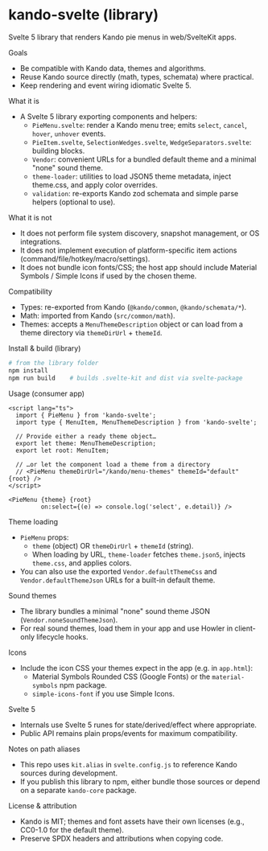 # kando-svelte (library)

Svelte 5 library that renders Kando pie menus in web/SvelteKit apps.

Goals
- Be compatible with Kando data, themes and algorithms.
- Reuse Kando source directly (math, types, schemata) where practical.
- Keep rendering and event wiring idiomatic Svelte 5.

What it is
- A Svelte 5 library exporting components and helpers:
  - `PieMenu.svelte`: render a Kando menu tree; emits `select`, `cancel`, `hover`, `unhover` events.
  - `PieItem.svelte`, `SelectionWedges.svelte`, `WedgeSeparators.svelte`: building blocks.
  - `Vendor`: convenient URLs for a bundled default theme and a minimal "none" sound theme.
  - `theme-loader`: utilities to load JSON5 theme metadata, inject theme.css, and apply color overrides.
  - `validation`: re-exports Kando zod schemata and simple parse helpers (optional to use).

What it is not
- It does not perform file system discovery, snapshot management, or OS integrations.
- It does not implement execution of platform-specific item actions (command/file/hotkey/macro/settings).
- It does not bundle icon fonts/CSS; the host app should include Material Symbols / Simple Icons if used by the chosen theme.

Compatibility
- Types: re-exported from Kando (`@kando/common`, `@kando/schemata/*`).
- Math: imported from Kando (`src/common/math`).
- Themes: accepts a `MenuThemeDescription` object or can load from a theme directory via `themeDirUrl` + `themeId`.

Install & build (library)
```bash
# from the library folder
npm install
npm run build    # builds .svelte-kit and dist via svelte-package
```

Usage (consumer app)
```svelte
<script lang="ts">
  import { PieMenu } from 'kando-svelte';
  import type { MenuItem, MenuThemeDescription } from 'kando-svelte';

  // Provide either a ready theme object…
  export let theme: MenuThemeDescription;
  export let root: MenuItem;

  // …or let the component load a theme from a directory
  // <PieMenu themeDirUrl="/kando/menu-themes" themeId="default" {root} />
</script>

<PieMenu {theme} {root}
         on:select={(e) => console.log('select', e.detail)} />
```

Theme loading
- `PieMenu` props:
  - `theme` (object) OR `themeDirUrl` + `themeId` (string).
  - When loading by URL, `theme-loader` fetches `theme.json5`, injects `theme.css`, and applies colors.
- You can also use the exported `Vendor.defaultThemeCss` and `Vendor.defaultThemeJson` URLs for a built-in default theme.

Sound themes
- The library bundles a minimal "none" sound theme JSON (`Vendor.noneSoundThemeJson`).
- For real sound themes, load them in your app and use Howler in client-only lifecycle hooks.

Icons
- Include the icon CSS your themes expect in the app (e.g. in `app.html`):
  - Material Symbols Rounded CSS (Google Fonts) or the `material-symbols` npm package.
  - `simple-icons-font` if you use Simple Icons.

Svelte 5
- Internals use Svelte 5 runes for state/derived/effect where appropriate.
- Public API remains plain props/events for maximum compatibility.

Notes on path aliases
- This repo uses `kit.alias` in `svelte.config.js` to reference Kando sources during development.
- If you publish this library to npm, either bundle those sources or depend on a separate `kando-core` package.

License & attribution
- Kando is MIT; themes and font assets have their own licenses (e.g., CC0-1.0 for the default theme).
- Preserve SPDX headers and attributions when copying code.
